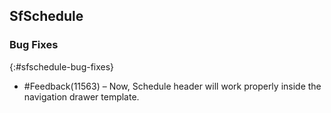 ## SfSchedule

### Bug Fixes
{:#sfschedule-bug-fixes}

* \#Feedback(11563) – Now, Schedule header will work properly inside the navigation drawer template.